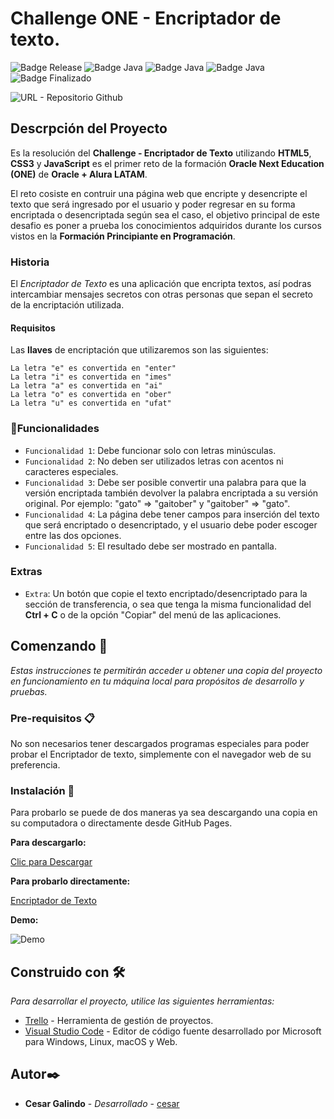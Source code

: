 # Challenge ONE - Encriptador de texto.

![Badge Release](https://img.shields.io/badge/Release%20Date:-Enero-blue)
![Badge Java](https://img.shields.io/badge/HTML5-blue)
![Badge Java](https://img.shields.io/badge/CSS3-blue)
![Badge Java](https://img.shields.io/badge/JavaScript-blue)
![Badge Finalizado](https://img.shields.io/badge/Status:-Finalizado-blue)

![URL - Repositorio Github](https://github.com/cgalindom/Conversor_Texto.git)

## Descrpción del Proyecto

Es la resolución del **Challenge - Encriptador de Texto** utilizando **HTML5**, **CSS3** y **JavaScript** es el primer reto de la formación **Oracle Next Education (ONE)** de **Oracle + Alura LATAM**.

El reto cosiste en contruir una página web que encripte y desencripte el texto que será ingresado por el usuario y poder regresar en su forma encriptada o desencriptada según sea el caso, el objetivo principal de este desafio es poner a prueba los conocimientos adquiridos durante los cursos vistos en la **Formación Principiante en Programación**.

### Historia

El _Encriptador de Texto_ es una aplicación que encripta textos, así podras intercambiar mensajes secretos con otras personas que sepan el secreto de la encriptación utilizada.

#### Requisitos

Las **llaves** de encriptación que utilizaremos son las siguientes:

```
La letra "e" es convertida en "enter"
La letra "i" es convertida en "imes"
La letra "a" es convertida en "ai"
La letra "o" es convertida en "ober"
La letra "u" es convertida en "ufat"
```

### :hammer:Funcionalidades

- `Funcionalidad 1`: Debe funcionar solo con letras minúsculas.
- `Funcionalidad 2`: No deben ser utilizados letras con acentos ni caracteres especiales.
- `Funcionalidad 3`: Debe ser posible convertir una palabra para que la versión encriptada también devolver la palabra encriptada a su versión original. Por ejemplo: "gato" => "gaitober" y "gaitober" => "gato".
- `Funcionalidad 4`: La página debe tener campos para inserción del texto que será encriptado o desencriptado, y el usuario debe poder escoger entre las dos opciones.
- `Funcionalidad 5`: El resultado debe ser mostrado en pantalla.

### Extras

- `Extra`: Un botón que copie el texto encriptado/desencriptado para la sección de transferencia, o sea que tenga la misma funcionalidad del **Ctrl + C** o de la opción "Copiar" del menú de las aplicaciones.

## Comenzando 🚀

_Estas instrucciones te permitirán acceder u obtener una copia del proyecto en funcionamiento en tu máquina local para propósitos de desarrollo y pruebas._

### Pre-requisitos 📋

No son necesarios tener descargados programas especiales para poder probar el Encriptador de texto, simplemente con el navegador web de su preferencia.

### Instalación 🔧

Para probarlo se puede de dos maneras ya sea descargando una copia en su computadora o directamente desde GitHub Pages.

**Para descargarlo:**

[Clic para Descargar](https://github.com/VictorRodriguezL/Challenge-Encriptador-de-Texto/releases/tag/v0.1.1)

**Para probarlo directamente:**

[Encriptador de Texto](https://victorrodriguezl.github.io/Challenge-Encriptador-de-Texto/)

**Demo:**

![Demo](https://github.com/VictorRodriguezL/Challenge-Encriptador-de-Texto/assets/123136998/3015b1db-b343-4dce-816f-fe93f3a350c0)

## Construido con 🛠️

_Para desarrollar el proyecto, utilice las siguientes herramientas:_

* [Trello](https://trello.com/es) - Herramienta de gestión de proyectos.
* [Visual Studio Code](https://code.visualstudio.com/) - Editor de código fuente desarrollado por Microsoft para Windows, Linux, macOS y Web.

## Autor✒️


* **Cesar Galindo** - *Desarrollado* - [cesar](https://www.linkedin.com/in/cesar-galindo/)
	
		
		
